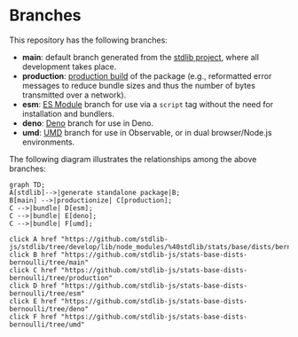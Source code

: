 <!--

@license Apache-2.0

Copyright (c) 2022 The Stdlib Authors.

Licensed under the Apache License, Version 2.0 (the "License");
you may not use this file except in compliance with the License.
You may obtain a copy of the License at

    http://www.apache.org/licenses/LICENSE-2.0

Unless required by applicable law or agreed to in writing, software
distributed under the License is distributed on an "AS IS" BASIS,
WITHOUT WARRANTIES OR CONDITIONS OF ANY KIND, either express or implied.
See the License for the specific language governing permissions and
limitations under the License.

-->

# Branches

This repository has the following branches:

-   **main**: default branch generated from the [stdlib project][stdlib-url], where all development takes place.
-   **production**: [production build][production-url] of the package (e.g., reformatted error messages to reduce bundle sizes and thus the number of bytes transmitted over a network).
-   **esm**: [ES Module][esm-url] branch for use via a `script` tag without the need for installation and bundlers.
-   **deno**: [Deno][deno-url] branch for use in Deno.
-   **umd**: [UMD][umd-url] branch for use in Observable, or in dual browser/Node.js environments.

The following diagram illustrates the relationships among the above branches:

```mermaid
graph TD;
A[stdlib]-->|generate standalone package|B;
B[main] -->|productionize| C[production];
C -->|bundle| D[esm];
C -->|bundle| E[deno];
C -->|bundle| F[umd];

click A href "https://github.com/stdlib-js/stdlib/tree/develop/lib/node_modules/%40stdlib/stats/base/dists/bernoulli"
click B href "https://github.com/stdlib-js/stats-base-dists-bernoulli/tree/main"
click C href "https://github.com/stdlib-js/stats-base-dists-bernoulli/tree/production"
click D href "https://github.com/stdlib-js/stats-base-dists-bernoulli/tree/esm"
click E href "https://github.com/stdlib-js/stats-base-dists-bernoulli/tree/deno"
click F href "https://github.com/stdlib-js/stats-base-dists-bernoulli/tree/umd"
```

[stdlib-url]: https://github.com/stdlib-js/stdlib/tree/develop/lib/node_modules/%40stdlib/stats/base/dists/bernoulli
[production-url]: https://github.com/stdlib-js/stats-base-dists-bernoulli/tree/production
[deno-url]: https://github.com/stdlib-js/stats-base-dists-bernoulli/tree/deno
[umd-url]: https://github.com/stdlib-js/stats-base-dists-bernoulli/tree/umd
[esm-url]: https://github.com/stdlib-js/stats-base-dists-bernoulli/tree/esm